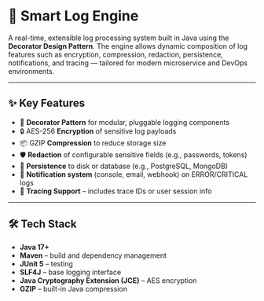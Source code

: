 # 🚀 Smart Log Engine

A real-time, extensible log processing system built in Java using the **Decorator Design Pattern**. The engine allows dynamic composition of log features such as encryption, compression, redaction, persistence, notifications, and tracing — tailored for modern microservice and DevOps environments.

---

## ✨ Key Features

- 🧱 **Decorator Pattern** for modular, pluggable logging components
- 🔒 AES-256 **Encryption** of sensitive log payloads
- 📦 GZIP **Compression** to reduce storage size
- 🛡️ **Redaction** of configurable sensitive fields (e.g., passwords, tokens)
- 💾 **Persistence** to disk or database (e.g., PostgreSQL, MongoDB)
- 📣 **Notification system** (console, email, webhook) on ERROR/CRITICAL logs
- 🧭 **Tracing Support** – includes trace IDs or user session info

---

## 🛠️ Tech Stack

- **Java 17+**
- **Maven** – build and dependency management
- **JUnit 5** – testing
- **SLF4J** – base logging interface
- **Java Cryptography Extension (JCE)** – AES encryption
- **GZIP** – built-in Java compression


